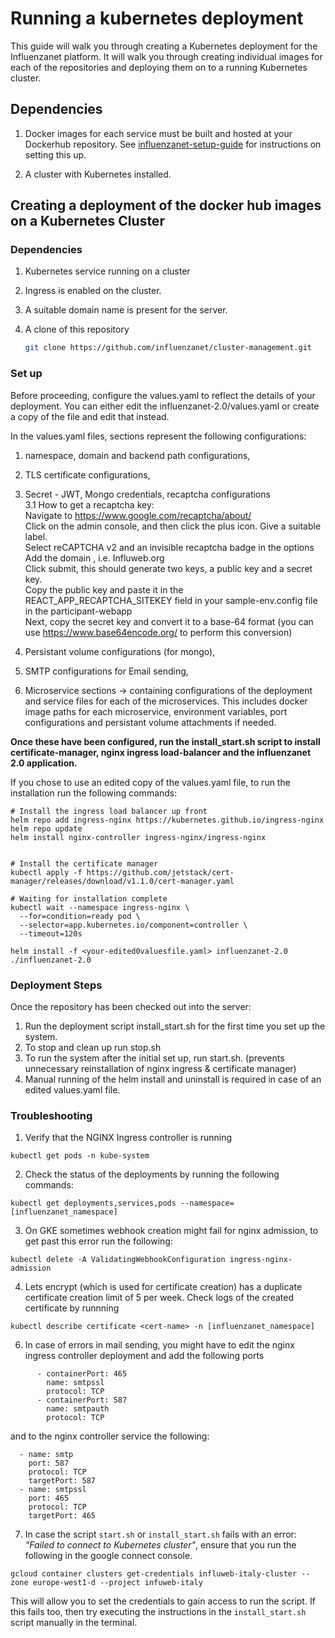 
# Running a kubernetes deployment

This guide will walk you through creating a Kubernetes deployment for the Influenzanet platform. It will walk you through creating individual images for each of the repositories and deploying them on to a running Kubernetes cluster.

## Dependencies

1. Docker images for each service must be built and hosted at your Dockerhub repository. See [influenzanet-setup-guide](https://github.com/influenzanet/influenzanet-setup-guide) for instructions on setting this up.

2. A cluster with Kubernetes installed.

## Creating a deployment of the docker hub images on a Kubernetes Cluster

### Dependencies

1. Kubernetes service running on a cluster

2. Ingress is enabled on the cluster.

3. A suitable domain name is present for the server.

4. A clone of this repository

   ```sh
   git clone https://github.com/influenzanet/cluster-management.git
   ```

### Set up

Before proceeding, configure the values.yaml to reflect the details of your deployment. You can either edit the influenzanet-2.0/values.yaml or create a copy of the file and edit that instead.

In the values.yaml files, sections represent the following configurations:
1. namespace, domain and backend path configurations,
2. TLS certificate configurations,
3. Secret - JWT, Mongo credentials, recaptcha configurations  
	3.1 How to get a recaptcha key:  
		Navigate to https://www.google.com/recaptcha/about/  
		Click on the admin console, and then click the plus icon. Give a suitable label.  
		Select reCAPTCHA v2 and an invisible recaptcha badge in the options  
		Add the domain , i.e. Influweb.org  
		Click submit, this should generate two keys, a public key and  a secret key.  
		Copy the public key and paste it in the REACT_APP_RECAPTCHA_SITEKEY field in your sample-env.config file in the participant-webapp  
		Next, copy the secret key and convert it to a base-64 format (you can use https://www.base64encode.org/ to perform this conversion)  

5. Persistant volume configurations (for mongo), 
6. SMTP configurations for Email sending,
7. Microservice sections -> containing configurations of the deployment and service files for each of the microservices. This includes docker image paths for each microservice, environment variables, port configurations and persistant volume attachments if needed.

**Once these have been configured, run the install_start.sh script to install certificate-manager, nginx ingress load-balancer and the influenzanet 2.0 application.**

If you chose to use an edited copy of the values.yaml file, to run the installation run the following commands:
```
# Install the ingress load balancer up front
helm repo add ingress-nginx https://kubernetes.github.io/ingress-nginx
helm repo update
helm install nginx-controller ingress-nginx/ingress-nginx


# Install the certificate manager
kubectl apply -f https://github.com/jetstack/cert-manager/releases/download/v1.1.0/cert-manager.yaml

# Waiting for installation complete
kubectl wait --namespace ingress-nginx \
  --for=condition=ready pod \
  --selector=app.kubernetes.io/component=controller \
  --timeout=120s

helm install -f <your-edited0valuesfile.yaml> influenzanet-2.0 ./influenzanet-2.0
```

### Deployment Steps
Once the repository has been checked out into the server:
1. Run the deployment script install_start.sh for the first time you set up the system.
3. To stop and clean up run stop.sh
3. To run the system after the initial set up, run start.sh. (prevents unnecessary reinstallation of nginx ingress & certificate manager)
4. Manual running of the helm install and uninstall is required in case of an edited values.yaml file.

### Troubleshooting

1. Verify that the NGINX Ingress controller is running

  ```
  kubectl get pods -n kube-system
  ```

2. Check the status of the deployments by running the following commands:

  ```
  kubectl get deployments,services,pods --namespace=[influenzanet_namespace]
  ```

3. On GKE sometimes webhook creation might fail for nginx admission, to get past this error run the following:

  ```
  kubectl delete -A ValidatingWebhookConfiguration ingress-nginx-admission
  ```

4. Lets encrypt (which is used for certificate creation) has a duplicate certificate creation limit of 5 per week.  Check logs of the created certificate by runnning

  ```
  kubectl describe certificate <cert-name> -n [influenzanet_namespace]
  ```

6. In case of errors in mail sending, you might have to edit the nginx ingress controller deployment and add the following ports

  ```
        - containerPort: 465
          name: smtpssl
          protocol: TCP
        - containerPort: 587
          name: smtpauth
          protocol: TCP
  ```

  and to the nginx controller service the following:

  ```
    - name: smtp
      port: 587
      protocol: TCP
      targetPort: 587
    - name: smtpssl
      port: 465
      protocol: TCP
      targetPort: 465
  ```

7. In case the script `start.sh` or `install_start.sh` fails with an error: _"Failed to connect to Kubernetes cluster"_, ensure that you run the following in the google connect console.

  ```
  gcloud container clusters get-credentials influweb-italy-cluster --zone europe-west1-d --project infuweb-italy
  ```

  This will allow you to set the credentials to gain access to run the script.
  If this fails too, then try executing the instructions in the `install_start.sh` script manually in the terminal.
